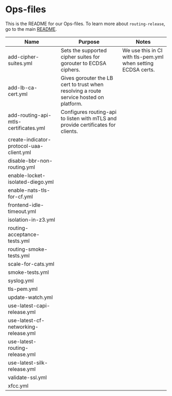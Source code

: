 # Ops-files

This is the README for our Ops-files. To learn more about `routing-release`, go to the main [README](../README.md).

| Name | Purpose | Notes |
| --- | --- | --- |
| add-cipher-suites.yml | Sets the supported cipher suites for gorouter to ECDSA ciphers. | We use this in CI with tls-pem.yml when setting ECDSA certs. |
| add-lb-ca-cert.yml | Gives gorouter the LB cert to trust when resolving a route service hosted on platform. | |
| add-routing-api-mtls-certificates.yml | Configures routing-api to listen with mTLS and provide certificates for clients. | |
| create-indicator-protocol-uaa-client.yml | | |
| disable-bbr-non-routing.yml | | |
| enable-locket-isolated-diego.yml | | |
| enable-nats-tls-for-cf.yml | | |
| frontend-idle-timeout.yml | | |
| isolation-in-z3.yml | | |
| routing-acceptance-tests.yml | | |
| routing-smoke-tests.yml | | |
| scale-for-cats.yml | | |
| smoke-tests.yml | | |
| syslog.yml | | |
| tls-pem.yml | | |
| update-watch.yml | | |
| use-latest-capi-release.yml | | |
| use-latest-cf-networking-release.yml | | |
| use-latest-routing-release.yml | | |
| use-latest-silk-release.yml | | |
| validate-ssl.yml | | |
| xfcc.yml | | |
